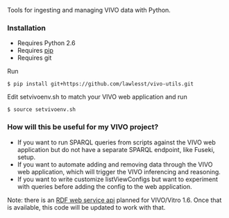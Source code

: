 Tools for ingesting and managing VIVO data with Python.

### Installation

* Requires Python 2.6
* Requires [pip](https://pypi.python.org/pypi/pip)
* Requires git

Run
~~~
$ pip install git+https://github.com/lawlesst/vivo-utils.git
~~~
Edit setvivoenv.sh to match your VIVO web application and run
~~~
$ source setvivoenv.sh
~~~

### How will this be useful for my VIVO project? 

* If you want to run SPARQL queries from scripts against the VIVO web application but do not have a separate SPARQL endpoint, like Fuseki, setup.
* If you want to automate adding and removing data through the VIVO web application, which will trigger the VIVO inferencing and reasoning.
* If you want to write customize listViewConfigs but want to experiment with queries before adding the config to the web application.


Note: there is an [RDF web service api](https://wiki.duraspace.org/display/VIVO/RDFServiceRequest+API) planned for VIVO/Vitro 1.6.
Once that is available, this code will be updated to work with that.  
